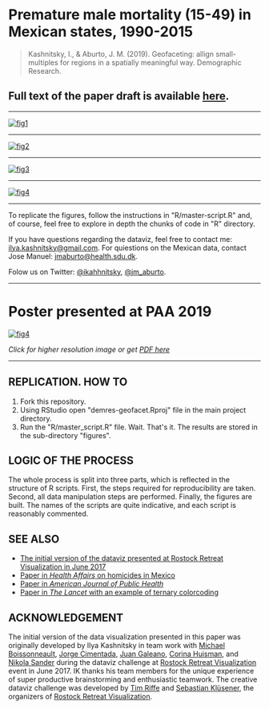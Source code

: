 # Premature male mortality (15-49) in Mexican states, 1990-2015

> Kashnitsky, I., & Aburto, J. M. (2019). Geofaceting: allign small-multiples for regions in a spatially meaningful way. Demographic Research. 



## Full text of the paper draft is available [here][text].

***

[![fig1][f1]][f1]  

***

[![fig2][f2]][f2]  

***

[![fig3][f3]][f3]  

***

[![fig4][f4]][f4] 
***


To replicate the figures, follow the instructions in "R/master-script.R" and, of course, feel free to explore in depth the chunks of code in "R" directory. 

If you have questions regarding the dataviz, feel free to contact me: ilya.kashnitsky@gmail.com. For quiestions on the Mexican data, contact Jose Manuel: jmaburto@health.sdu.dk.

Folow us on Twitter: [@ikahhnitsky][ik], [@jm_aburto][jma].

***

# Poster presented at PAA 2019

[![fig4][poster-s]][poster]  

*Click for higher resolution image or get [PDF here][poster]*



[f1]: https://ikashnitsky.github.io/demres-geofacet/figures/gg-five-annotated.png
[f2]: https://ikashnitsky.github.io/demres-geofacet/figures/gg-nine.png
[f3]: https://ikashnitsky.github.io/demres-geofacet/figures/gg-tern-assamble.png
[f4]: https://ikashnitsky.github.io/demres-geofacet/figures/ink-fig-4/gg-four.png
[poster]: https://ikashnitsky.github.io/demres-geofacet/poster-paa-2019/geofacet-poster.png
[poster-s]: https://ikashnitsky.github.io/demres-geofacet/poster-paa-2019/geofacet-poster-small.png
[text]: https://doi.org/10.31219/osf.io/f49n6
[ik]: https://twitter.com/ikashnitsky
[jma]: https://twitter.com/jm_aburto
[poster]: https://ikashnitsky.github.io/demres-geofacet/poster-paa-2019/geofacet-poster.pdf

***


## REPLICATION. HOW TO
1. Fork this repository.
2. Using RStudio open "demres-geofacet.Rproj" file in the main project directory.
3. Run the "R/master_script.R" file. 
Wait. That's it.
The results are stored in the sub-directory "figures".

## LOGIC OF THE PROCESS
The whole process is split into three parts, which is reflected in the structure of R scripts. First, the steps required for reproducibility are taken. Second, all data manipulation steps are performed. Finally, the figures are built. 
The names of the scripts are quite indicative, and each script is reasonably commented. 


## SEE ALSO
 - [The initial version of the dataviz presented at Rostock Retreat Visualization in June 2017][retreat]
 - [Paper in _Health Affairs_ on homicides in Mexico][ha]
 - [Paper in _American Journal of Public Health_][ajph]
 - [Paper in _The Lancet_ with an example of ternary colorcoding][lancet]


[arch]: https://ikashnitsky.github.io/doc/misc/demres-2018-geofacet.zip
[ha]: https://doi.org/10.1377/hlthaff.2015.0068
[ajph]: https://doi.org/10.2105/AJPH.2018.304878
[retreat]: https://github.com/ikashnitsky/geofaceted-premature-male-mortality-in-mexico
[lancet]: https://doi.org/10.1016/S0140-6736(18)31194-2



## ACKNOWLEDGEMENT

The initial version of the data visualization presented in this paper was originally developed by Ilya Kashnitsky in team work with [Michael Boissonneault][mb], [Jorge Cimentada][jc], [Juan Galeano][jg], [Corina Huisman][ch], and [Nikola Sander][ns] during the dataviz challenge at [Rostock Retreat Visualization][rr] event in June 2017. IK thanks his team members for the unique experience of super productive brainstorming and enthusiastic teamwork. The creative dataviz challenge was developed by [Tim Riffe][tr] and [Sebastian Klüsener][sk], the organizers of [Rostock Retreat Visualization][rr].

[mb]: https://twitter.com/michaelboiss
[jc]: https://twitter.com/cimentadaj
[jg]: https://twitter.com/GEDEM_CED
[ch]: https://twitter.com/CorinaHuisman
[ns]: https://twitter.com/nikolasander
[tr]: https://twitter.com/timriffe1
[sk]: https://twitter.com/demomapper
[rr]: https://www.rostock-retreat.org/2017/




